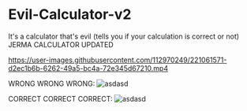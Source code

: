 # Evil-Calculator-v2

It's a calculator that's evil (tells you if your calculation is correct or not)
JERMA CALCULATOR UPDATED


https://user-images.githubusercontent.com/112970249/221061571-d2ec1b6b-6262-49a5-bc4a-72e345d67210.mp4


WRONG WRONG WRONG:
![asdasd](https://user-images.githubusercontent.com/112970249/221059126-92511501-2935-47bc-aa9a-ec44bda28f76.PNG)

CORRECT CORRECT CORRECT:
![asdasd](https://user-images.githubusercontent.com/112970249/221059316-dc773a57-3b4c-467b-86fd-cce0a11c165f.PNG)
